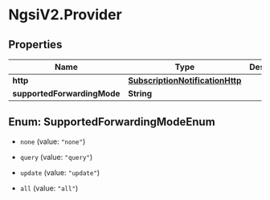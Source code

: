 # NgsiV2.Provider

## Properties
Name | Type | Description | Notes
------------ | ------------- | ------------- | -------------
**http** | [**SubscriptionNotificationHttp**](SubscriptionNotificationHttp.md) |  | [optional] 
**supportedForwardingMode** | **String** |  | [optional] 


<a name="SupportedForwardingModeEnum"></a>
## Enum: SupportedForwardingModeEnum


* `none` (value: `"none"`)

* `query` (value: `"query"`)

* `update` (value: `"update"`)

* `all` (value: `"all"`)




